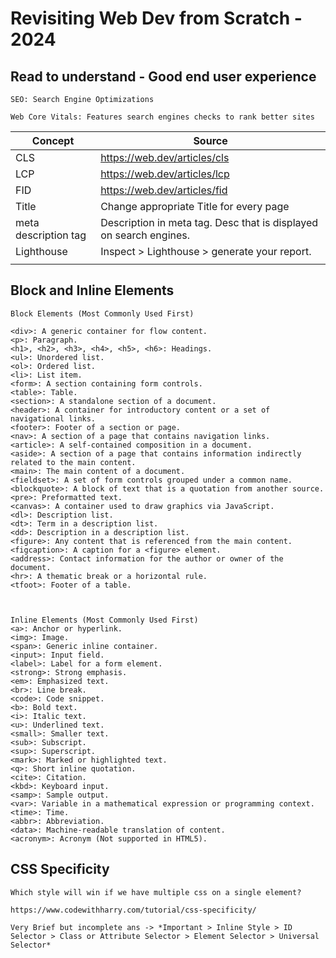 # Revisiting Web Dev from Scratch - 2024


## Read to understand - Good end user experience
```
SEO: Search Engine Optimizations

Web Core Vitals: Features search engines checks to rank better sites
```

| Concept   | Source  | 
|-----------|---------|
|   CLS     |  https://web.dev/articles/cls       |
|   LCP     |  https://web.dev/articles/lcp       |
|   FID     |  https://web.dev/articles/fid       |
|   Title   |    Change appropriate Title for every page     |
|  meta description tag     | Description in meta tag. Desc that is displayed on search engines.        |
|  Lighthouse         |     Inspect > Lighthouse > generate your report.    |
|           |         |


## Block and Inline Elements
```
Block Elements (Most Commonly Used First)

<div>: A generic container for flow content.
<p>: Paragraph.
<h1>, <h2>, <h3>, <h4>, <h5>, <h6>: Headings.
<ul>: Unordered list.
<ol>: Ordered list.
<li>: List item.
<form>: A section containing form controls.
<table>: Table.
<section>: A standalone section of a document.
<header>: A container for introductory content or a set of navigational links.
<footer>: Footer of a section or page.
<nav>: A section of a page that contains navigation links.
<article>: A self-contained composition in a document.
<aside>: A section of a page that contains information indirectly related to the main content.
<main>: The main content of a document.
<fieldset>: A set of form controls grouped under a common name.
<blockquote>: A block of text that is a quotation from another source.
<pre>: Preformatted text.
<canvas>: A container used to draw graphics via JavaScript.
<dl>: Description list.
<dt>: Term in a description list.
<dd>: Description in a description list.
<figure>: Any content that is referenced from the main content.
<figcaption>: A caption for a <figure> element.
<address>: Contact information for the author or owner of the document.
<hr>: A thematic break or a horizontal rule.
<tfoot>: Footer of a table.



Inline Elements (Most Commonly Used First)
<a>: Anchor or hyperlink.
<img>: Image.
<span>: Generic inline container.
<input>: Input field.
<label>: Label for a form element.
<strong>: Strong emphasis.
<em>: Emphasized text.
<br>: Line break.
<code>: Code snippet.
<b>: Bold text.
<i>: Italic text.
<u>: Underlined text.
<small>: Smaller text.
<sub>: Subscript.
<sup>: Superscript.
<mark>: Marked or highlighted text.
<q>: Short inline quotation.
<cite>: Citation.
<kbd>: Keyboard input.
<samp>: Sample output.
<var>: Variable in a mathematical expression or programming context.
<time>: Time.
<abbr>: Abbreviation.
<data>: Machine-readable translation of content.
<acronym>: Acronym (Not supported in HTML5).
```


## CSS Specificity
```
Which style will win if we have multiple css on a single element? 

https://www.codewithharry.com/tutorial/css-specificity/  

Very Brief but incomplete ans -> *Important > Inline Style > ID Selector > Class or Attribute Selector > Element Selector > Universal Selector*
```

